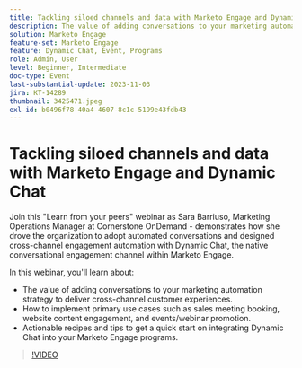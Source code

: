 ```yaml
---
title: Tackling siloed channels and data with Marketo Engage and Dynamic Chat
description: The value of adding conversations to your marketing automation strategy to deliver cross-channel customer experiences.  How to implement primary use cases such as sales meeting booking, website content engagement, and events/webinar promotion.  Actionable recipes and tips to get a quick start on integrating Dynamic Chat into your Marketo Engage programs.
solution: Marketo Engage
feature-set: Marketo Engage
feature: Dynamic Chat, Event, Programs
role: Admin, User
level: Beginner, Intermediate
doc-type: Event
last-substantial-update: 2023-11-03
jira: KT-14289
thumbnail: 3425471.jpeg
exl-id: b0496f78-40a4-4607-8c1c-5199e43fdb43
---
```

# Tackling siloed channels and data with Marketo Engage and Dynamic Chat

Join this "Learn from your peers" webinar as Sara Barriuso, Marketing Operations Manager at Cornerstone OnDemand - demonstrates how she drove the organization to adopt automated conversations and designed cross-channel engagement automation with Dynamic Chat, the native conversational engagement channel within Marketo Engage.

In this webinar, you'll learn about:

* The value of adding conversations to your marketing automation strategy to deliver cross-channel customer experiences.
* How to implement primary use cases such as sales meeting booking, website content engagement, and events/webinar promotion.
* Actionable recipes and tips to get a quick start on integrating Dynamic Chat into your Marketo Engage programs.

>[!VIDEO](https://video.tv.adobe.com/v/3425471/?learn=on)
